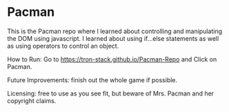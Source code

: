 # Pacman

This is the Pacman repo where I learned about controlling and manipulating the DOM using javascript. I learned about using if...else statements as well as using operators to control an object. 

How to Run: Go to https://tron-stack.github.io/Pacman-Repo and Click on Pacman.

Future Improvements: finish out the whole game if possible.

Licensing: free to use as you see fit, but beware of Mrs. Pacman and her copyright claims.
